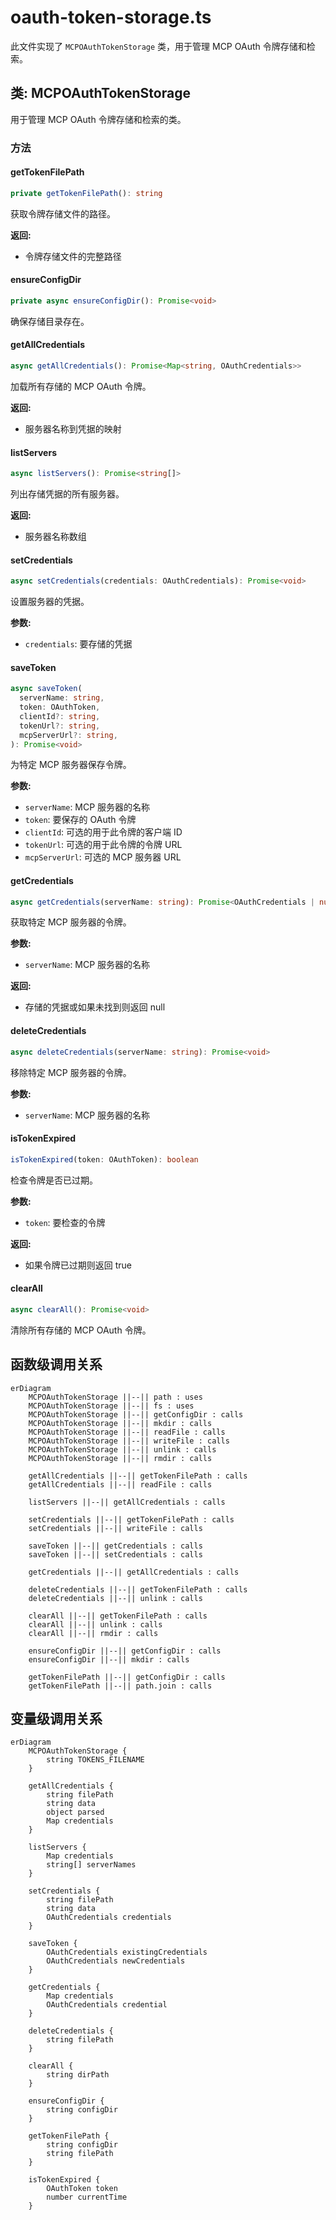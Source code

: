 # oauth-token-storage.ts

此文件实现了 `MCPOAuthTokenStorage` 类，用于管理 MCP OAuth 令牌存储和检索。

## 类: MCPOAuthTokenStorage

用于管理 MCP OAuth 令牌存储和检索的类。

### 方法

#### getTokenFilePath

```typescript
private getTokenFilePath(): string
```

获取令牌存储文件的路径。

**返回:**
- 令牌存储文件的完整路径

#### ensureConfigDir

```typescript
private async ensureConfigDir(): Promise<void>
```

确保存储目录存在。

#### getAllCredentials

```typescript
async getAllCredentials(): Promise<Map<string, OAuthCredentials>>
```

加载所有存储的 MCP OAuth 令牌。

**返回:**
- 服务器名称到凭据的映射

#### listServers

```typescript
async listServers(): Promise<string[]>
```

列出存储凭据的所有服务器。

**返回:**
- 服务器名称数组

#### setCredentials

```typescript
async setCredentials(credentials: OAuthCredentials): Promise<void>
```

设置服务器的凭据。

**参数:**
- `credentials`: 要存储的凭据

#### saveToken

```typescript
async saveToken(
  serverName: string,
  token: OAuthToken,
  clientId?: string,
  tokenUrl?: string,
  mcpServerUrl?: string,
): Promise<void>
```

为特定 MCP 服务器保存令牌。

**参数:**
- `serverName`: MCP 服务器的名称
- `token`: 要保存的 OAuth 令牌
- `clientId`: 可选的用于此令牌的客户端 ID
- `tokenUrl`: 可选的用于此令牌的令牌 URL
- `mcpServerUrl`: 可选的 MCP 服务器 URL

#### getCredentials

```typescript
async getCredentials(serverName: string): Promise<OAuthCredentials | null>
```

获取特定 MCP 服务器的令牌。

**参数:**
- `serverName`: MCP 服务器的名称

**返回:**
- 存储的凭据或如果未找到则返回 null

#### deleteCredentials

```typescript
async deleteCredentials(serverName: string): Promise<void>
```

移除特定 MCP 服务器的令牌。

**参数:**
- `serverName`: MCP 服务器的名称

#### isTokenExpired

```typescript
isTokenExpired(token: OAuthToken): boolean
```

检查令牌是否已过期。

**参数:**
- `token`: 要检查的令牌

**返回:**
- 如果令牌已过期则返回 true

#### clearAll

```typescript
async clearAll(): Promise<void>
```

清除所有存储的 MCP OAuth 令牌。

## 函数级调用关系

```mermaid
erDiagram
    MCPOAuthTokenStorage ||--|| path : uses
    MCPOAuthTokenStorage ||--|| fs : uses
    MCPOAuthTokenStorage ||--|| getConfigDir : calls
    MCPOAuthTokenStorage ||--|| mkdir : calls
    MCPOAuthTokenStorage ||--|| readFile : calls
    MCPOAuthTokenStorage ||--|| writeFile : calls
    MCPOAuthTokenStorage ||--|| unlink : calls
    MCPOAuthTokenStorage ||--|| rmdir : calls
    
    getAllCredentials ||--|| getTokenFilePath : calls
    getAllCredentials ||--|| readFile : calls
    
    listServers ||--|| getAllCredentials : calls
    
    setCredentials ||--|| getTokenFilePath : calls
    setCredentials ||--|| writeFile : calls
    
    saveToken ||--|| getCredentials : calls
    saveToken ||--|| setCredentials : calls
    
    getCredentials ||--|| getAllCredentials : calls
    
    deleteCredentials ||--|| getTokenFilePath : calls
    deleteCredentials ||--|| unlink : calls
    
    clearAll ||--|| getTokenFilePath : calls
    clearAll ||--|| unlink : calls
    clearAll ||--|| rmdir : calls
    
    ensureConfigDir ||--|| getConfigDir : calls
    ensureConfigDir ||--|| mkdir : calls
    
    getTokenFilePath ||--|| getConfigDir : calls
    getTokenFilePath ||--|| path.join : calls
```

## 变量级调用关系

```mermaid
erDiagram
    MCPOAuthTokenStorage {
        string TOKENS_FILENAME
    }
    
    getAllCredentials {
        string filePath
        string data
        object parsed
        Map credentials
    }
    
    listServers {
        Map credentials
        string[] serverNames
    }
    
    setCredentials {
        string filePath
        string data
        OAuthCredentials credentials
    }
    
    saveToken {
        OAuthCredentials existingCredentials
        OAuthCredentials newCredentials
    }
    
    getCredentials {
        Map credentials
        OAuthCredentials credential
    }
    
    deleteCredentials {
        string filePath
    }
    
    clearAll {
        string dirPath
    }
    
    ensureConfigDir {
        string configDir
    }
    
    getTokenFilePath {
        string configDir
        string filePath
    }
    
    isTokenExpired {
        OAuthToken token
        number currentTime
    }
```